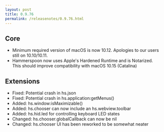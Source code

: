 ```yaml
---
layout: post
title: 0.9.76
permalink: /releasenotes/0.9.76.html
---
```


## Core

 * Minimum required version of macOS is now 10.12. Apologies to our users still on 10.10/10.11.
 * Hammerspoon now uses Apple's Hardened Runtime and is Notarized. This should improve compatibility with macOS 10.15 (Catalina)

## Extensions

  * Fixed: Potential crash in hs.json
  * Fixed: Potential crash in hs.application:getMenus()
  * Added: hs.window:isMaximizable()
  * Added: hs.chooser can now include an hs.webview.toolbar
  * Added: hs.hid.led for controlling keyboard LED states
  * Changed: hs.chooser.globalCallback can now be nil
  * Changed: hs.chooser UI has been reworked to be somewhat neater
